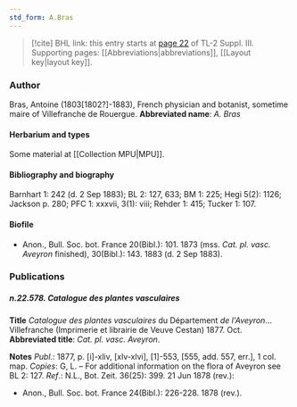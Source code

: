 ```yaml
---
std_form: A.Bras
---
```


> [!cite] BHL link: this entry starts at [page 22](https://www.biodiversitylibrary.org/page/33266329) of TL-2 Suppl. III.
> Supporting pages: [[Abbreviations|abbreviations]], [[Layout key|layout key]].

### Author

Bras, Antoine (1803\[1802?\]-1883), French physician and botanist, sometime maire of Villefranche de Rouergue. 
**Abbreviated name**: *A. Bras*

#### Herbarium and types

Some material at [[Collection MPU|MPU]].

#### Bibliography and biography

Barnhart 1: 242 (d. 2 Sep 1883); BL 2: 127, 633; BM 1: 225; Hegi 5(2): 1126; Jackson p. 280; PFC 1: xxxvii, 3(1): viii; Rehder 1: 415; Tucker 1: 107.

#### Biofile

- Anon., Bull. Soc. bot. France 20(Bibl.): 101. 1873 (mss. *Cat. pl. vasc. Aveyron* finished), 30(Bibl.): 143. 1883 (d. 2 Sep 1883).

### Publications

##### n.22.578. Catalogue des plantes vasculaires

**Title**
*Catalogue des plantes vasculaires* du Département *de l'Aveyron*... Villefranche (Imprimerie et librairie de Veuve Cestan) 1877. Oct.
**Abbreviated title**: *Cat. pl. vasc. Aveyron*.

**Notes**
*Publ*.: 1877, p. \[i\]-xliv, \[xlv-xlvi\], \[1\]-553, \[555, add. 557, err.\], 1 col. map. *Copies*: G, L. – For additional information on the flora of Aveyron see BL 2: 127.
*Ref*.: N.L., Bot. Zeit. 36(25): 399. 21 Jun 1878 (rev.):
- Anon., Bull. Soc. bot. France 24(Bibl.): 226-228. 1878 (rev.).


